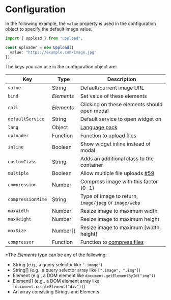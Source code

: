 # Configuration

In the following example, the `value` property is used in the configuration object to specify the default image value.

```ts
import { Uppload } from "uppload";

const uploader = new Uppload({
  value: "https://example.com/image.jpg"
});
```

The keys you can use in the configuration object are:

| Key | Type | Description |
| --- | ---- | ----------- |
| `value` | String | Default/current image URL |
| `bind` | *Elements* | Set value of these elements |
| `call` | *Elements* | Clicking on these elements should open modal |
| `defaultService` | String | Default service to open widget on |
| `lang` | Object | [Language pack](/i18n) |
| `uploader` | Function | Function to [upload files](/uploaders) |
| `inline` | Boolean | Show widget inline instead of modal |
| `customClass` | String | Adds an additional class to the container |
| `multiple` | Boolean | Allow multiple file uploads [#59](https://github.com/elninotech/uppload/issues/59) |
| `compression` | Number | Compress image with this factor (0-1) |
| `compressionMime` | String | Type of image to return, `image/jpeg` or `image/webp` |
| `maxWidth` | Number | Resize image to maximum width |
| `maxHeight` | Number | Resize image to maximum height |
| `maxSize` | Number[] | Resize image to maximum \[width, height] |
| `compressor` | Function | Function to [compress files](/compression) |

\*The *Elements* type can be any of the following:

- String (e.g., a query selector like `".image"`)
- String[] (e.g., a query selector array like `[".image", ".img"]`)
- Element (e.g., a DOM element like `document.getElementById("img")`)
- Element[] (e.g., a DOM element array like `[document.createElement("div")]`)
- An array consisting Strings and Elements
